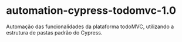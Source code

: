 # automation-cypress-todomvc-1.0
Automação das funcionalidades da plataforma todoMVC, utilizando a estrutura de pastas padrão do Cypress.
